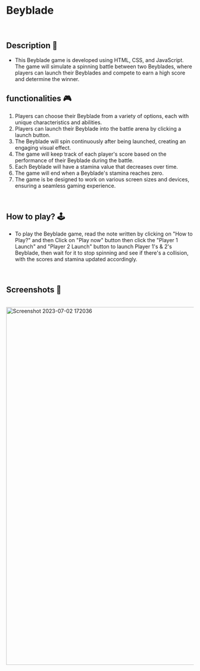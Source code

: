 # **Beyblade** 

<br>

## **Description 📃**
<!-- add your game description here  -->
- This Beyblade game is developed using HTML, CSS, and JavaScript. 
The game will simulate a spinning battle between two Beyblades, where players can launch their Beyblades and compete to earn a high score and determine the winner.

## **functionalities 🎮**
<!-- add functionalities over here -->
1. Players can choose their Beyblade from a variety of options, each with unique characteristics and abilities.
2. Players can launch their Beyblade into the battle arena by clicking a launch button.
3. The Beyblade will spin continuously after being launched, creating an engaging visual effect.
4. The game will keep track of each player's score based on the performance of their Beyblade during the battle.
5. Each Beyblade will have a stamina value that decreases over time.
6. The game will end when a Beyblade's stamina reaches zero.
7. The game is be designed to work on various screen sizes and devices, ensuring a seamless gaming experience.
<br>

## **How to play? 🕹️**
<!-- add the steps how to play games -->
- To play the Beyblade game, read the note written by clicking on "How to Play?" and then Click on "Play now" button then click the "Player 1 Launch" and "Player 2 Launch" button to launch Player 1's & 2's Beyblade, then wait for it to stop spinning and see if there's a collision, with the scores and stamina updated accordingly.

<br>

## **Screenshots 📸**

<br>
<!-- add your screenshots like this -->
<!-- ![image](url) -->
<img width="960" alt="Screenshot 2023-07-02 172036" src="https://github.com/KomalMaurya/GameZone/Games/Beyblade/assets/Webpage.png">
<!-- <img width="960" alt="Screenshot 2023-07-02 172053" src="https://github.com/abhinav-m22/GameZone/assets/113239388/e1ac281a-dc7c-4dc4-b864-ffef0b56343e"> -->

<br>
